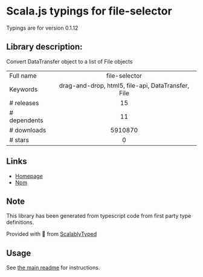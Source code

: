 
# Scala.js typings for file-selector

Typings are for version 0.1.12

## Library description:
Convert DataTransfer object to a list of File objects

|                    |                 |
| ------------------ | :-------------: |
| Full name          | file-selector |
| Keywords           | drag-and-drop, html5, file-api, DataTransfer, File |
| # releases         | 15 |
| # dependents       | 11 |
| # downloads        | 5910870 |
| # stars            | 0 |

## Links
- [Homepage](https://github.com/react-dropzone/file-selector)
- [Npm](https://www.npmjs.com/package/file-selector)
    


## Note
This library has been generated from typescript code from first party type definitions.

Provided with :purple_heart: from [ScalablyTyped](https://github.com/oyvindberg/ScalablyTyped)

## Usage
See [the main readme](../../readme.md) for instructions.


